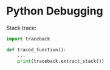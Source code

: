 # Python Debugging

Stack trace:

```python
import traceback

def traced_function():
    ...
    print(traceback.extract_stack())
```
